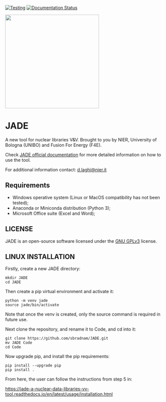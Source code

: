 [![Testing](https://github.com/dodu94/JADE/actions/workflows/TestPy38.yml/badge.svg?branch=master)](https://github.com/dodu94/JADE/actions/workflows/TestPy38.yml)
[![Documentation Status](https://readthedocs.org/projects/jade-a-nuclear-data-libraries-vv-tool/badge/?version=latest)](https://jade-a-nuclear-data-libraries-vv-tool.readthedocs.io/en/latest/?badge=latest)

<img src="https://user-images.githubusercontent.com/25747626/118662537-5f124900-b7f0-11eb-8d69-282305f795c4.png" width="300" />

# JADE
A new tool for nuclear libraries V&V.
Brought to you by NIER, University of Bologna (UNIBO) and Fusion For Energy (F4E).

Check [JADE official documentation](https://jade-a-nuclear-data-libraries-vv-tool.readthedocs.io/en/latest/)
for more detailed information on how to use the tool.

For additional information contact: d.laghi@nier.it

## Requirements
- Windows operative system (Linux or MacOS compatibility has not been tested);
- Anaconda or Miniconda distribution (Python 3);
- Microsoft Office suite (Excel and Word);

## LICENSE
JADE is an open-source software licensed under the [GNU GPLv3](./LICENSE) license.

## LINUX INSTALLATION

Firstly, create a new JADE directory:

``` 
mkdir JADE
cd JADE
```

Then create a pip virtual environment and activate it:

```
python -m venv jade
source jade/bin/activate
```
Note that once the venv is created, only the source command is required in future use.
 
Next clone the repository, and rename it to Code, and cd into it:

```
git clone https://github.com/sbradnam/JADE.git
mv JADE Code
cd Code
```

Now upgrade pip, and install the pip requirements:

```
pip install --upgrade pip
pip install .
```

From here, the user can follow the instructions from step 5 in:

https://jade-a-nuclear-data-libraries-vv-tool.readthedocs.io/en/latest/usage/installation.html




